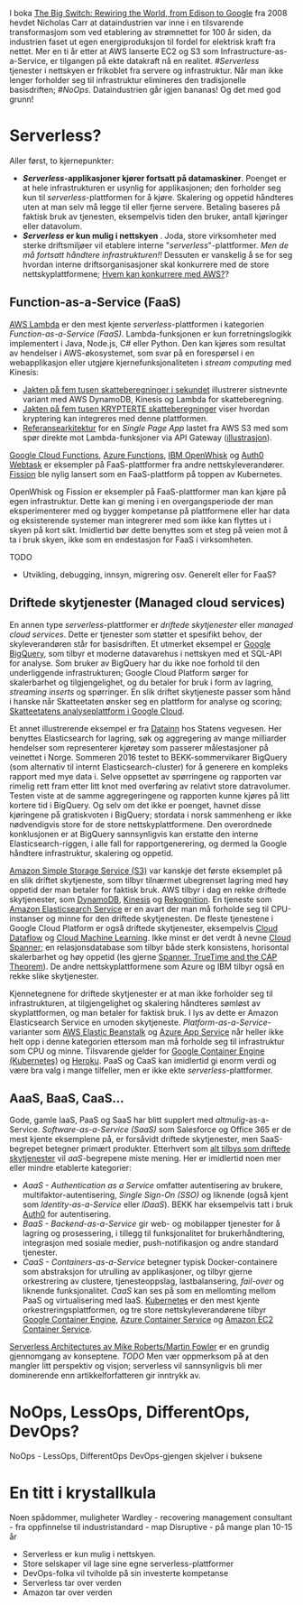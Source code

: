 I boka [The Big Switch: Rewiring the World, from Edison to Google](http://www.computerworld.com/article/2534133/infrastructure-management/q-a--nicholas-carr-on--the-big-switch--to-cloud-computing.html) fra 2008 hevdet Nicholas Carr at dataindustrien var inne i en tilsvarende transformasjom som ved etablering av strømnettet for 100 år siden, da industrien faset ut egen energiproduksjon til fordel for elektrisk kraft fra nettet. Mer en ti år etter at AWS lanserte EC2 og S3 som Infrastructure-as-a-Service, er tilgangen på ekte datakraft nå en realitet. _#Serverless_ tjenester i nettskyen er frikoblet fra servere og infrastruktur. Når man ikke lenger forholder seg til infrastruktur elimineres den tradisjonelle basisdriften; _#NoOps_. Dataindustrien går igjen bananas! Og det med god grunn!

# Serverless?
Aller først, to kjernepunkter:
* **_Serverless_-applikasjoner kjører fortsatt på datamaskiner**. Poenget er at hele infrastrukturen er usynlig for applikasjonen; den forholder seg kun til _serverless_-plattformen for å kjøre. Skalering og oppetid håndteres uten at man selv må legge til eller fjerne servere. Betaling baseres på faktisk bruk av tjenesten, eksempelvis tiden den bruker, antall kjøringer eller datavolum. 
* **_Serverless_ er kun mulig i nettskyen** . Joda, store virksomheter med sterke driftsmiljøer vil etablere interne "_serverless_"-plattformer. _Men de må fortsatt håndtere infrastrukturen!!_ Dessuten er vanskelig å se for seg hvordan interne driftsorganisasjoner skal konkurrere med de store nettskyplattformene; [Hvem kan konkurrere med AWS?](https://open.bekk.no/hvem-kan-konkurrere-med-amazon-web-services)?

## Function-as-a-Service (FaaS)
[AWS Lambda](https://aws.amazon.com/lambda/) er den mest kjente _serverless_-plattformen i kategorien _Function-as-a-Service (FaaS)_. Lambda-funksjonen er kun forretningslogikk implementert i Java, Node.js, C# eller Python. Den kan kjøres som resultat av hendelser i AWS-økosystemet, som svar på en forespørsel i en webapplikasjon eller utgjøre kjernefunksjonaliteten i _stream computing_ med Kinesis:
* [Jakten på fem tusen skatteberegninger i sekundet](https://open.bekk.no/jakten-pa-fem-tusen-skatteberegninger-i-sekundet) illustrerer sistnevnte variant med AWS DynamoDB, Kinesis og Lambda for skatteberegning.
* [Jakten på fem tusen KRYPTERTE skatteberegninger](https://open.bekk.no/jakten-pa-5000-krypterte-skatteberegninger) viser hvordan kryptering kan integreres med denne plattformen.
* [Referansearkitektur](https://github.com/awslabs/lambda-refarch-webapp) for en _Single Page App_ lastet fra AWS S3 med som spør direkte mot Lambda-funksjoner via API Gateway ([illustrasjon](https://s3.amazonaws.com/awslambda-serverless-web-refarch/RefArch_BlogApp_Serverless.png)).  

[Google Cloud Functions](https://cloud.google.com/functions/), [Azure Functions](https://azure.microsoft.com/nb-no/services/functions/), [IBM OpenWhisk](https://developer.ibm.com/openwhisk/) og [Auth0 Webtask](https://webtask.io/) er eksempler på FaaS-plattformer fra andre nettskyleverandører. [Fission](http://blog.kubernetes.io/2017/01/fission-serverless-functions-as-service-for-kubernetes.html) ble nylig lansert som en FaaS-plattform på toppen av Kubernetes.

OpenWhisk og Fission er eksempler på FaaS-plattformer man kan kjøre på egen infrastruktur. Dette kan gi mening i en overgangsperiode der man eksperimenterer med og bygger kompetanse på plattformene eller har data og eksisterende systemer man integrerer med som ikke kan flyttes ut i skyen på kort sikt. Imidlertid bør dette benyttes som et steg på veien mot å ta i bruk skyen, ikke som en endestasjon for FaaS i virksomheten.

TODO
* Utvikling, debugging, innsyn, migrering osv. Generelt eller for FaaS?

## Driftede skytjenester (Managed cloud services)
En annen type _serverless_-plattformer er _driftede skytjenester_ eller _managed cloud services_. Dette er tjenester som støtter et spesifikt behov, der skyleverandøren står for basisdriften. Et utmerket eksempel er [Google BigQuery](https://cloud.google.com/bigquery/), som tilbyr et moderne datavarehus i nettskyen med et SQL-API for analyse. Som bruker av BigQuery har du ikke noe forhold til den underliggende infrastrukturen; Google Cloud Platform sørger for skalerbarhet og tilgjengelighet, og du betaler for bruk i form av lagring, _streaming inserts_ og spørringer. En slik driftet skytjeneste passer som hånd i hanske når Skatteetaten ønsker seg en plattform for analyse og scoring; [Skatteetatens analyseplattform i Google Cloud](https://open.bekk.no/[skatteetatDataflowens-analyseplattform-i-google-cloud).

Et annet illustrerende eksempel er fra [Datainn](https://open.bekk.no/trafikkmeldinger-og-datainn) hos Statens vegvesen. Her benyttes Elasticsearch for lagring, søk og aggregering av mange milliarder hendelser som representerer kjøretøy som passerer målestasjoner på veinettet i Norge. Sommeren 2016 testet to BEKK-sommervikarer BigQuery (som alternativ til internt Elasticsearch-cluster) for å generere en kompleks rapport med mye data i. Selve oppsettet av spørringene og rapporten var rimelig rett fram etter litt knot med overføring av relativt store datravolumer. Testen viste at de samme aggregeringene og rapporten kunne kjøres på litt kortere tid i BigQuery. Og selv om det ikke er poenget, havnet disse kjøringene på gratiskvoten i BigQuery; stordata i norsk sammenheng er ikke nødvendigvis store for de store nettskyplattformene. Den overordnede konklusjonen er at BigQuery sannsynligvis kan erstatte den interne Elasticsearch-riggen, i alle fall for rapportgenerering, og dermed la Google håndtere infrastruktur, skalering og oppetid.

[Amazon Simple Storage Service (S3)](https://aws.amazon.com/s3/) var kanskje det første eksemplet på en slik driftet skytjeneste, som tilbyr tilnærmet ubegrenset lagring med høy oppetid der man betaler for faktisk bruk. AWS tilbyr i dag en rekke driftede skytjenester, som [DynamoDB](https://aws.amazon.com/dynamodb/), [Kinesis](https://aws.amazon.com/kinesis) og [Rekognition](https://aws.amazon.com/rekognition/). En tjeneste som [Amazon Elasticsearch Service](https://aws.amazon.com/elasticsearch-service/) er en avart der man må forholde seg til CPU-instanser og minne for den driftede skytjenesten. De fleste tjenestene i Google Cloud Platform er også driftede skytjenester, eksempelvis [Cloud Dataflow]() og [Cloud Machine Learning](https://cloud.google.com/ml/). Ikke minst er det verdt å nevne [Cloud Spanner](https://cloud.google.com/spanner/); en relasjonsdatabase som tilbyr både sterk konsistens, horisontal skalerbarhet og høy oppetid (les gjerne [Spanner, TrueTime and the CAP Theorem](https://research.google.com/pubs/pub45855.html)). De andre nettskyplattformene som Azure og IBM tilbyr også en rekke slike skytjenester.

Kjennetegnene for driftede skytjenester er at man ikke forholder seg til infrastrukturen, at tilgjengelighet og skalering håndteres sømløst av skyplattformen, og man betaler for faktisk bruk. I lys av dette er Amazon Elasticsearch Service en umoden skytjeneste. _Platform-as-a-Service_-varianter som [AWS Elastic Beanstalk](https://aws.amazon.com/elasticbeanstalk/) og [Azure App Service](https://azure.microsoft.com/nb-no/services/app-service/) når heller ikke helt opp i denne kategorien ettersom man må forholde seg til infrastruktur som CPU og minne. Tilsvarende gjelder for [Google Container Engine (Kubernetes)](https://cloud.google.com/container-engine/) og [Heroku](https://www.heroku.com/). PaaS og CaaS kan imidlertid gi enorm verdi og være bra valg i mange tilfeller, men er ikke ekte _serverless_-plattformer.

## AaaS, BaaS, CaaS...
Gode, gamle IaaS, PaaS og SaaS har blitt supplert med _altmulig_-as-a-Service. _Software-as-a-Service (SaaS)_ som Salesforce og Office 365 er de mest kjente eksemplene på, er forsåvidt driftede skytjenester, men SaaS-begrepet betegner primært produkter. Etterhvert som [alt tilbys som driftede skytjenester](https://en.wikipedia.org/wiki/As_a_service) vil _aaS_-begrepene miste mening. Her er imidlertid noen mer eller mindre etablerte kategorier:
* _AaaS - Authentication as a Service_ omfatter autentisering av brukere, multifaktor-autentisering, _Single Sign-On (SSO)_ og liknende (også kjent som _Identity-as-a-Service_ eller _IDaaS_). BEKK har eksempelvis tatt i bruk [Auth0](https://auth0.com/) for autentisering.
* _BaaS - Backend-as-a-Service_ gir web- og mobilapper tjenester for å lagring og prosessering, i tillegg til funksjonalitet for brukerhåndtering, integrasjon med sosiale medier, push-notifikasjon og andre standard tjenester.
* _CaaS - Containers-as-a-Service_ betegner typisk Docker-containere som abstraksjon for utrulling av applikasjoner, og tilbyr gjerne orkestrering av clustere, tjenesteoppslag, lastbalansering, _fail-over_ og liknende funksjonalitet. _CaaS_ kan ses på som en mellomting mellom PaaS og virtualisering med IaaS. [Kubernetes](https://kubernetes.io/) er den mest kjente orkestreringsplattformen, og tre store nettskyleverandørene tilbyr [Google Container Engine](https://cloud.google.com/container-engine/), [Azure Container Service](https://azure.microsoft.com/en-us/services/container-service/) og [Amazon EC2 Container Service](https://aws.amazon.com/ecs/).

[Serverless Architectures av Mike Roberts/Martin Fowler](https://martinfowler.com/articles/serverless.html) er en grundig gjennomgang av konseptene. *TODO* Men vær oppmerksom på at den mangler litt perspektiv og visjon; serverless vil sannsynligvis bli mer dominerende enn artikkelforfatteren gir inntrykk av.

# NoOps, LessOps, DifferentOps, DevOps?

NoOps - LessOps, DifferentOps
DevOps-gjengen skjelver i buksene

# En titt i krystallkula
Noen spådommer, muligheter
Wardley - recovering management consultant - fra oppfinnelse til industristandard - map
Disruptive - på mange plan
10-15 år
* Serverless er kun mulig i nettskyen.
* Store selskaper vil lage sine egne serverless-plattformer
* DevOps-folka vil tviholde på sin investerte kompetanse
* Serverless tar over verden
* Amazon tar over verden

